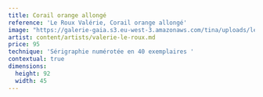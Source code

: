 ```yaml
---
title: Corail orange allongé
reference: 'Le Roux Valérie, Corail orange allongé'
image: "https://galerie-gaia.s3.eu-west-3.amazonaws.com/tina/uploads/le-roux-valerie/galerie-gaia-valeÌ\x81rie leroux-IMG_6342.jpg"
artist: content/artists/valerie-le-roux.md
price: 95
technique: 'Sérigraphie numérotée en 40 exemplaires '
contextual: true
dimensions:
  height: 92
  width: 45
---
```


